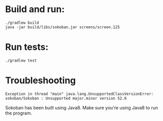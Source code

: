 # Build and run:

    ./gradlew build
    java -jar build/libs/sokoban.jar screens/screen.125

# Run tests:

    ./gradlew test


# Troubleshooting

    Exception in thread "main" java.lang.UnsupportedClassVersionError: sokoban/Sokoban : Unsupported major.minor version 52.0

Sokoban has been built using Java8. Make sure you're using Java8 to run the program.